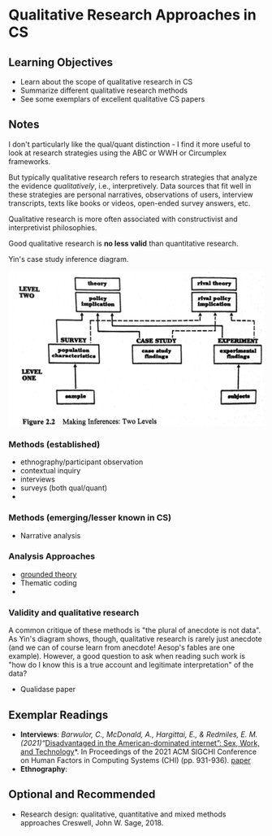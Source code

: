 # Qualitative Research Approaches in CS

## Learning Objectives

* Learn about the scope of qualitative research in CS
* Summarize different qualitative research methods
* See some exemplars of excellent qualitative CS papers

## Notes

I don't particularly like the qual/quant distinction - I find it more useful to look at research strategies using the ABC or WWH or Circumplex frameworks. 

But typically qualitative research refers to research strategies that analyze the evidence *qualitatively*, i.e., interpretively. Data sources that fit well in these strategies are personal narratives, observations of users, interview transcripts, texts like books or videos, open-ended survey answers, etc. 

Qualitative research is more often associated with constructivist and interpretivist philosophies. 

Good qualitative research is **no less valid** than quantitative research.

Yin's case study inference diagram.

![yin-inferences](yin-inferences.jpeg)

### Methods (established)

* ethnography/participant observation
* contextual inquiry
* interviews
* surveys (both qual/quant)
* 

### Methods (emerging/lesser known in CS)

* Narrative analysis

### Analysis Approaches

* [grounded theory](https://dl.acm.org/doi/10.1145/2884781.2884833) 
* Thematic coding
* 

### Validity and qualitative research

A common critique of these methods is "the plural of anecdote is not data". As Yin's diagram shows, though, qualitative research is rarely just anecdote (and we can of course learn from anecdote! Aesop's fables are one example). However, a good question to ask when reading such work is "how do I know this is a true account and legitimate interpretation" of the data?

- Qualidase paper

## Exemplar Readings

* **Interviews**: *Barwulor, C., McDonald, A., Hargittai, E., & Redmiles, E. M. (2021)“*[Disadvantaged in the American-dominated internet”: Sex, Work, and Technology](https://files.osf.io/v1/resources/vzehu/providers/osfstorage/5f63a97211fb7c000f18f2c7?format=pdf&action=download&direct&version=2)*. In Proceedings of the 2021 ACM SIGCHI Conference on Human Factors in Computing Systems (CHI) (pp. 931-936). [paper](sex_work_tech_use.pdf)
* **Ethnography**: 

## Optional and Recommended

* Research design: qualitative, quantitative and mixed methods approaches Creswell, John W. Sage, 2018.

